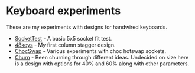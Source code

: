 # Keyboard experiments

These are my experiments with designs for handwired keyboards.

- [SocketTest](SocketTest/) - A basic 5x5 socket fit test.
- [48keys](48keys/) - My first column stagger design.
- [ChocSwap](ChocSwap/) - Various experiments with choc hotswap sockets.
- [Churn](Churn/) - Been churning through different ideas. Undecided on size here is a design with options for 40% and 60% along with other parameters.
